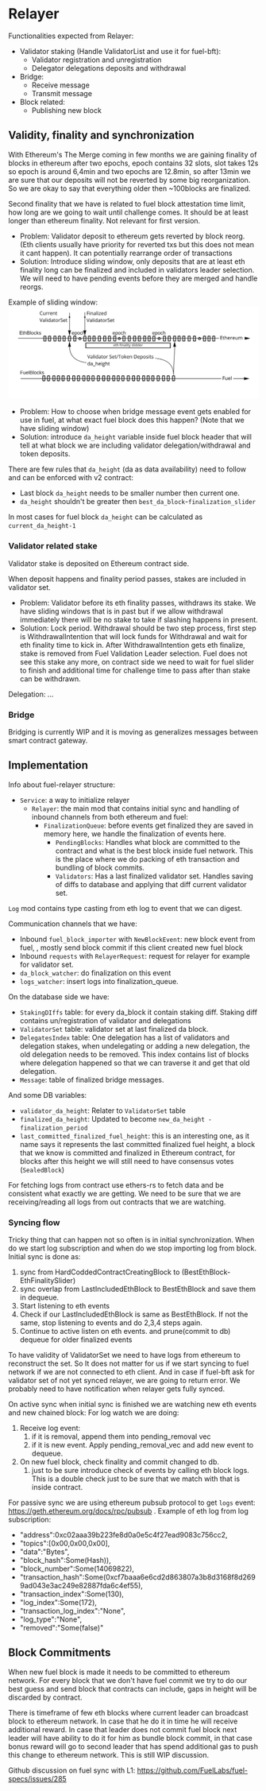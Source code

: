 
# Relayer

Functionalities expected from Relayer:

* Validator staking (Handle ValidatorList and use it for fuel-bft):
  * Validator registration and unregistration
  * Delegator delegations deposits and withdrawal
* Bridge:
  * Receive message
  * Transmit message
* Block related:
  * Publishing new block

## Validity, finality and synchronization

With Ethereum's The Merge coming in few months we are gaining finality of blocks in ethereum after two epochs, epoch contains 32 slots, slot takes 12s so epoch is around 6,4min and two epochs are 12.8min, so after 13min we are sure that our deposits will not be reverted by some big reorganization. So we are okay to say that everything older then ~100blocks are finalized.

Second finality that we have is related to fuel block attestation time limit, how long are we going to wait until challenge comes. It should be at least longer than ethereum finality. Not relevant for first version.

* Problem: Validator deposit to ethereum gets reverted by block reorg. (Eth clients usually have priority for reverted txs but this does not mean it cant happen). It can potentially rearrange order of transactions
* Solution: Introduce sliding window, only deposits that are at least eth finality long can be finalized and included in validators leader selection. We will need to have pending events before they are merged and handle reorgs.

Example of sliding window:
![Sliding Window](../docs/diagrams/fuel_v2_relayer_sliding_window.jpg)

* Problem: How to choose when bridge message event gets enabled for use in fuel, at what exact fuel block does this happen? (Note that we have sliding window)
* Solution: introduce `da_height` variable inside fuel block header that will tell at what block we are including validator delegation/withdrawal and token deposits.

There are few rules that `da_height` (da as data availability) need to follow and can be enforced with v2 contract:

* Last block `da_height` needs to be smaller number then current one.
* `da_height` shouldn't be greater then `best_da_block`-`finalization_slider`

In most cases for fuel block `da_height` can be calculated as `current_da_height-1`

### Validator related stake

Validator stake is deposited on Ethereum contract side.

When deposit happens and finality period passes, stakes are included in validator set.

* Problem: Validator before its eth finality passes, withdraws its stake. We have sliding windows that is in past but if we allow withdrawal immediately there will be no stake to take if slashing happens in present.
* Solution: Lock period. Withdrawal should be two step process, first step is WithdrawalIntention that will lock funds for Withdrawal and wait for eth finality time to kick in. After WithdrawalIntention gets eth finalize, stake is removed from Fuel Validation Leader selection. Fuel does not see this stake any more, on contract side we need to wait for fuel slider to finish and additional time for challenge time to pass after than stake can be withdrawn.

Delegation: ...

### Bridge

Bridging is currently WIP and it is moving as generalizes messages between smart contract gateway.

## Implementation

Info about fuel-relayer structure:

* `Service`: a way to initialize relayer
  * `Relayer`: the main mod that contains initial sync and handling of inbound channels from both ethereum and fuel:
    * `FinalizationQueue`: before events get finalized they are saved in memory here, we handle the finalization of events here.
      * `PendingBlocks`: Handles what block are committed to the contract and what is the best block inside fuel network. This is the place where we do packing of eth transaction and bundling of block commits.
      * `Validators`:  Has a last finalized validator set. Handles saving of diffs to database and applying that diff current validator set.

`Log` mod contains type casting from eth log to event that we can digest.

Communication channels that we have:

* Inbound `fuel_block_importer` with `NewBlockEvent`: new block event from fuel, , mostly send block commit if this client created new fuel block
* Inbound `requests` with `RelayerRequest`: request for relayer for example for validator set.
* `da_block_watcher`: do finalization on this event
* `logs_watcher`: insert logs into finalization_queue.

On the database side we have:

* `StakingDIffs` table: for every da_block it contain staking diff. Staking diff contains un/registration of validator and delegations
* `ValidatorSet` table: validator set at last finalized da block.
* `DelegatesIndex` table: One delegation has a list of validators and delegation stakes, when undelegating or adding a new delegation, the old delegation needs to be removed. This index contains list of blocks where delegation happened so that we can traverse it and get that old delegation.
* `Message`: table of finalized bridge messages.

And some DB variables:

* `validator_da_height`: Relater to `ValidatorSet` table
* `finalized_da_height`:  Updated to become `new_da_height - finalization_period`
* `last_committed_finalized_fuel_height`: this is an interesting one, as it name says it represents the last committed finalized fuel height, a block that we know is committed and finalized in Ethereum contract, for blocks after this height we will still need to have consensus votes (`SealedBlock`)

For fetching logs from contract use ethers-rs to fetch data and be consistent what exactly we are getting. We need to be sure that we are receiving/reading all logs from out contracts that we are watching.

### Syncing flow

Tricky thing that can happen not so often is in initial synchronization. When do we start log subscription and when do we stop importing log from block. Initial sync is done as:

1. sync from HardCoddedContractCreatingBlock to (BestEthBlock-EthFinalitySlider)
1. sync overlap from LastIncludedEthBlock to BestEthBlock and save them in dequeue.
1. Start listening to eth events
1. Check if our LastIncludedEthBlock is same as BestEthBlock.
  If not the same, stop listening to events and do 2,3,4 steps again.
1. Continue to active listen on eth events. and prune(commit to db) dequeue for older finalized events

To have validity of ValidatorSet we need to have logs from ethereum to reconstruct the set. So It does not matter for us if we start syncing to fuel network if we are not connected to eth client. And in case if fuel-bft ask for validator set of not yet synced relayer, we are going to return error. We probably need to have notification when relayer gets fully synced.

On active sync when initial sync is finished we are watching new eth events and new chained block:
For log watch we are doing:

1. Receive log event:
    1. if it is removal, append them into pending_removal vec
    1. if it is new event. Apply pending_removal_vec and add new event to dequeue.
1. On new fuel block, check finality and commit changed to db.
    1. just to be sure introduce check of events by calling eth block logs. This is a double check just to be sure that we match with that is inside contract.

For passive sync we are using ethereum pubsub protocol to get `logs` event: <https://geth.ethereum.org/docs/rpc/pubsub> . Example of eth log from log subscription:

* "address":0xc02aaa39b223fe8d0a0e5c4f27ead9083c756cc2,
* "topics":[0x00,0x00,0x00],
* "data":"Bytes",
* "block_hash":Some(Hash)),
* "block_number":Some(14069822),
* "transaction_hash":Some(0xcf7baaa6e6cd2d863807a3b8d3168f8d2699ad043e3ac249e82887fda6c4ef55),
* "transaction_index":Some(130),
* "log_index":Some(172),
* "transaction_log_index":"None",
* "log_type":"None",
* "removed":"Some(false)"

## Block Commitments

When new fuel block is made it needs to be committed to ethereum network.
For every block that we don't have fuel commit we try to do our best guess and send block that contracts can include, gaps in height will be discarded by contract.

There is timeframe of few eth blocks where current leader can broadcast block to ethereum network. In case that he do it in time he will receive additional reward. In case that leader does not commit fuel block next leader will have ability to do it for him as bundle block commit, in that case bonus reward will go to second leader that has spend additional gas to push this change to ethereum network. This is still WIP discussion.

Github discussion on fuel sync with L1: <https://github.com/FuelLabs/fuel-specs/issues/285>
